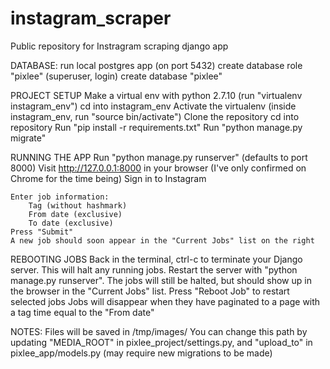 # instagram_scraper
Public repository for Instragram scraping django app

DATABASE:
	run local postgres app (on port 5432)
	create database role "pixlee" (superuser, login)
	create database "pixlee"

PROJECT SETUP
	Make a virtual env with python 2.7.10 (run "virtualenv instagram_env")
	cd into instagram_env
	Activate the virtualenv (inside instagram_env, run "source bin/activate")
	Clone the repository
	cd into repository
	Run "pip install -r requirements.txt"
	Run "python manage.py migrate"

RUNNING THE APP
	Run "python manage.py runserver" (defaults to port 8000)
	Visit http://127.0.0.1:8000 in your browser (I've only confirmed on Chrome for the time being)
	Sign in to Instagram

	Enter job information:
		Tag (without hashmark)
		From date (exclusive)
		To date (exclusive)
	Press "Submit"
	A new job should soon appear in the "Current Jobs" list on the right

REBOOTING JOBS
	Back in the terminal, ctrl-c to terminate your Django server. This will halt any running jobs.
	Restart the server with "python manage.py runserver". The jobs will still be halted, but should show up in the browser in the "Current Jobs" list.
	Press "Reboot Job" to restart selected jobs
	Jobs will disappear when they have paginated to a page with a tag time equal to the "From date"


NOTES:
	Files will be saved in /tmp/images/
	You can change this path by updating "MEDIA_ROOT" in pixlee_project/settings.py,
	and "upload_to" in pixlee_app/models.py (may require new migrations to be made)
